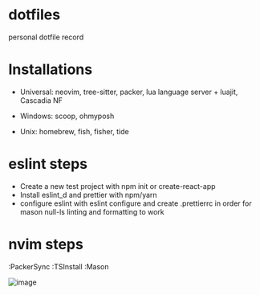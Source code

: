 # dotfiles

personal dotfile record

# Installations

- Universal: neovim, tree-sitter, packer, lua language server + luajit, Cascadia NF

- Windows: scoop, ohmyposh

- Unix: homebrew, fish, fisher, tide

# eslint steps

- Create a new test project with npm init or create-react-app
- Install eslint_d and prettier with npm/yarn
- configure eslint with eslint configure and create .prettierrc in order for mason null-ls linting and formatting to work

# nvim steps

:PackerSync
:TSInstall
:Mason

![image](https://user-images.githubusercontent.com/70349283/205473978-1d351030-4e00-418c-9f31-a939cdc4a521.png)

